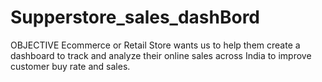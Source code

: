 # Supperstore_sales_dashBord
OBJECTIVE Ecommerce or Retail Store wants us to help them create a dashboard to track and analyze their online sales across India to improve customer buy rate and sales.
